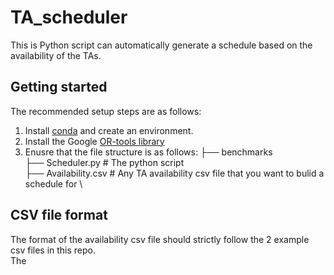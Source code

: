 # TA_scheduler
This is Python script can automatically generate a schedule based on the availability of the TAs.

## Getting started 
The recommended setup steps are as follows:
1. Install  [conda](https://docs.conda.io/projects/conda/en/latest/user-guide/install/download.html) and create an environment.
2. Install the Google [OR-tools library](https://pypi.org/project/ortools/)
3. Enusre that the file structure is as follows:
    ├── benchmarks \
        ├── Scheduler.py               # The python script \
        ├── Availability.csv           # Any TA availability csv file that you want to bulid a schedule for \

 ## CSV file format
 The format of the availability csv file should strictly follow the 2 example csv files in this repo. \
 The 
